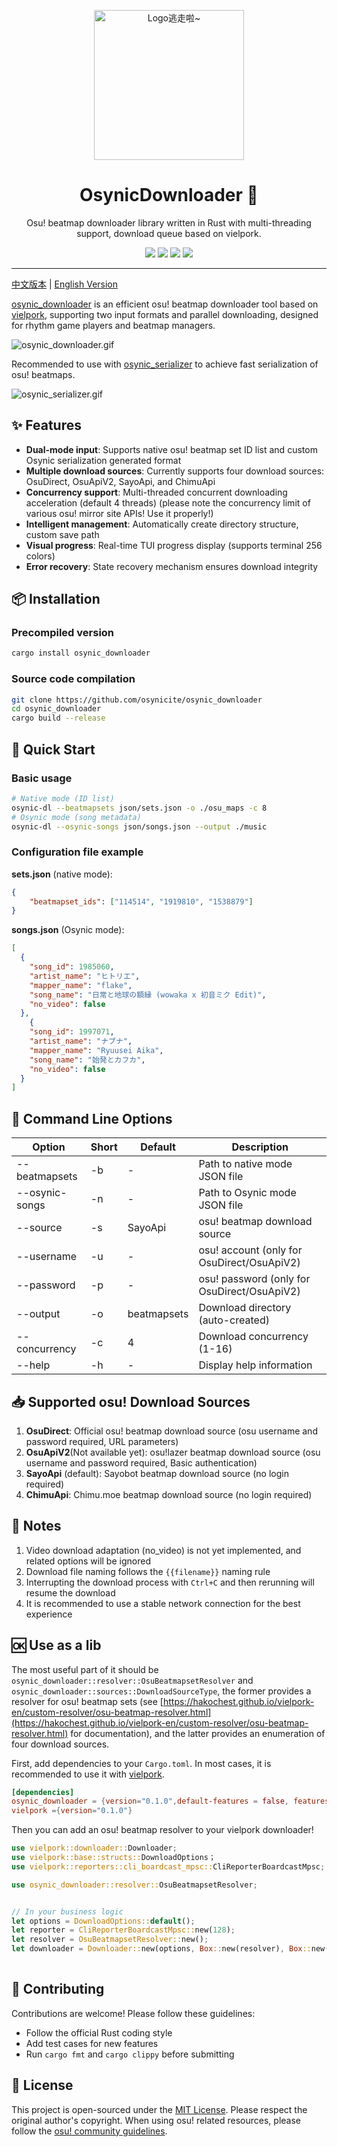 <!-- markdownlint-disable MD033 MD041 MD045 -->
<p align="center" dir="auto">
    <img style="height:240px;width:240px" src="https://s2.loli.net/2025/03/10/GSsjOcHqdtBkyu9.png" alt="Logo逃走啦~"/>
</p>

<p align="center">
  <h1 align="center">OsynicDownloader 🎵</h1>
  <p align="center">Osu! beatmap downloader library written in Rust with multi-threading support, download queue based on vielpork.</p>
</p>

<p align="center">
  <a href="https://www.rust-lang.org/" target="_blank"><img src="https://img.shields.io/badge/Rust-1.85%2B-blue"/></a>
  <a href="https://crates.io/crates/osynic_downloader" target="_blank"><img src="https://img.shields.io/crates/v/osynic_downloader"/></a>
  <a href="https://docs.rs/osynic_downloader" target="_blank"><img src="https://img.shields.io/docsrs/osynic_downloader/0.1.1"/></a>
  <a href="https://github.com/osynicite/osynic_downloader" target="_blank"><img src="https://img.shields.io/badge/License-MIT-green.svg"/></a>

</p>

<p align="center">
  <hr />

[中文版本](README.md) | [English Version](README_EN.md)

[osynic_downloader](https://github.com/osynicite/osynic_downloader) is an efficient osu! beatmap downloader tool based on [vielpork](https://github.com/islatri/vielpork), supporting two input formats and parallel downloading, designed for rhythm game players and beatmap managers.

![osynic_downloader.gif](https://s2.loli.net/2025/03/10/hasqOmgctyG4TWd.gif)

Recommended to use with [osynic_serializer](https://github.com/osynicite/osynic_serializer) to achieve fast serialization of osu! beatmaps.

![osynic_serializer.gif](https://s2.loli.net/2025/03/10/cwsgFnTEa76xiWQ.gif)

## ✨ Features

- **Dual-mode input**: Supports native osu! beatmap set ID list and custom Osynic serialization generated format
- **Multiple download sources**: Currently supports four download sources: OsuDirect, OsuApiV2, SayoApi, and ChimuApi
- **Concurrency support**: Multi-threaded concurrent downloading acceleration (default 4 threads) (please note the concurrency limit of various osu! mirror site APIs! Use it properly!)
- **Intelligent management**: Automatically create directory structure, custom save path
- **Visual progress**: Real-time TUI progress display (supports terminal 256 colors)
- **Error recovery**: State recovery mechanism ensures download integrity

## 📦 Installation

### Precompiled version

```bash
cargo install osynic_downloader
```

### Source code compilation

```bash
git clone https://github.com/osynicite/osynic_downloader
cd osynic_downloader
cargo build --release
```

## 🚀 Quick Start

### Basic usage

```bash
# Native mode (ID list)
osynic-dl --beatmapsets json/sets.json -o ./osu_maps -c 8
# Osynic mode (song metadata)
osynic-dl --osynic-songs json/songs.json --output ./music
```

### Configuration file example

**sets.json** (native mode):

```json
{
    "beatmapset_ids": ["114514", "1919810", "1538879"]
}
```

**songs.json** (Osynic mode):

```json
[
  {
    "song_id": 1985060,
    "artist_name": "ヒトリエ",
    "mapper_name": "flake",
    "song_name": "日常と地球の額縁 (wowaka x 初音ミク Edit)",
    "no_video": false
  },
    {
    "song_id": 1997071,
    "artist_name": "ナブナ",
    "mapper_name": "Ryuusei Aika",
    "song_name": "始発とカフカ",
    "no_video": false
  }
]
```

## 📜 Command Line Options

| Option         | Short | Default     | Description                    |
| -------------- | ----- | ----------- | ------------------------------ |
| --beatmapsets  | -b    | -           | Path to native mode JSON file  |
| --osynic-songs | -n    | -           | Path to Osynic mode JSON file  |
| --source       | -s    | SayoApi     | osu! beatmap download source   |
| --username     | -u    | -           | osu! account (only for OsuDirect/OsuApiV2) |
| --password     | -p    | -           | osu! password (only for OsuDirect/OsuApiV2) |
| --output       | -o    | beatmapsets | Download directory (auto-created) |
| --concurrency  | -c    | 4           | Download concurrency (1-16)    |
| --help         | -h    | -           | Display help information        |

## 📥 Supported osu! Download Sources

1. **OsuDirect**: Official osu! beatmap download source (osu username and password required, URL parameters)
2. **OsuApiV2**(Not available yet): osu!lazer beatmap download source (osu username and password required, Basic authentication)
3. **SayoApi** (default): Sayobot beatmap download source (no login required)
4. **ChimuApi**: Chimu.moe beatmap download source (no login required)

## 📌 Notes

1. Video download adaptation (no_video) is not yet implemented, and related options will be ignored
2. Download file naming follows the `{{filename}}` naming rule
3. Interrupting the download process with `Ctrl+C` and then rerunning will resume the download
4. It is recommended to use a stable network connection for the best experience

## 🆗 Use as a lib

The most useful part of it should be `osynic_downloader::resolver::OsuBeatmapsetResolver` and `osynic_downloader::sources::DownloadSourceType`, the former provides a resolver for osu! beatmap sets (see [https://hakochest.github.io/vielpork-en/custom-resolver/osu-beatmap-resolver.html](https://hakochest.github.io/vielpork-en/custom-resolver/osu-beatmap-resolver.html) for documentation), and the latter provides an enumeration of four download sources.

First, add dependencies to your `Cargo.toml`. In most cases, it is recommended to use it with [vielpork](https://github.com/islatri/vielpork).

```toml
[dependencies]
osynic_downloader = {version="0.1.0",default-features = false, features = ["cli"]}
vielpork ={version="0.1.0"}
```

Then you can add an osu! beatmap resolver to your vielpork downloader!

```rust
use vielpork::downloader::Downloader;
use vielpork::base::structs::DownloadOptions；
use vielpork::reporters::cli_boardcast_mpsc::CliReporterBoardcastMpsc;

use osynic_downloader::resolver::OsuBeatmapsetResolver;


// In your business logic
let options = DownloadOptions::default();
let reporter = CliReporterBoardcastMpsc::new(128);
let resolver = OsuBeatmapsetResolver::new();
let downloader = Downloader::new(options, Box::new(resolver), Box::new(reporter.clone()));
        
```

## 🤝 Contributing

Contributions are welcome! Please follow these guidelines:

- Follow the official Rust coding style
- Add test cases for new features
- Run `cargo fmt` and `cargo clippy` before submitting

## 📜 License

This project is open-sourced under the [MIT License](LICENSE). Please respect the original author's copyright. When using osu! related resources, please follow the [osu! community guidelines](https://osu.ppy.sh/wiki/zh/Legal).
